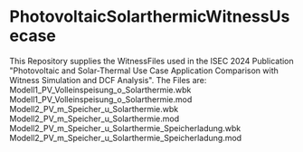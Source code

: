 # PhotovoltaicSolarthermicWitnessUsecase
This Repository supplies the WitnessFiles used in the ISEC 2024 Publication "Photovoltaic and Solar-Thermal Use Case Application
Comparison with Witness Simulation and DCF Analysis".
The Files are:
Modell1_PV_Volleinspeisung_o_Solarthermie.wbk
Modell1_PV_Volleinspeisung_o_Solarthermie.mod
Modell2_PV_m_Speicher_u_Solarthermie.wbk
Modell2_PV_m_Speicher_u_Solarthermie.mod
Modell2_PV_m_Speicher_u_Solarthermie_Speicherladung.wbk
Modell2_PV_m_Speicher_u_Solarthermie_Speicherladung.mod
